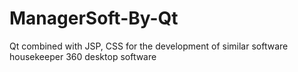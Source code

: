 # ManagerSoft-By-Qt
Qt combined with JSP, CSS for the development of similar software housekeeper 360 desktop software
